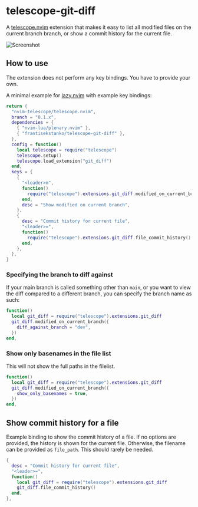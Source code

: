 # telescope-git-diff

A [telescope.nvim](https://github.com/nvim-telescope/telescope.nvim)
extension that makes it easy to list all modified files on the current branch
branch, or show a commit history for the current file.

![Screenshot](https://i.imgur.com/Lu2G618.png)

## How to use

The extension does not perform any key bindings. You have to provide your own.

A minimal example for [lazy.nvim](https://github.com/folke/lazy.nvim) with
example key bindings:

```lua
return {
  "nvim-telescope/telescope.nvim",
  branch = "0.1.x",
  dependencies = {
    { "nvim-lua/plenary.nvim" },
    { "frantisekstanko/telescope-git-diff" },
  },
  config = function()
    local telescope = require("telescope")
    telescope.setup()
    telescope.load_extension("git_diff")
  end,
  keys = {
    {
      "<leader>m",
      function()
        require("telescope").extensions.git_diff.modified_on_current_branch()
      end,
      desc = "Show modified on current branch",
    },
    {
      desc = "Commit history for current file",
      "<leader>=",
      function()
        require("telescope").extensions.git_diff.file_commit_history()
      end,
    },
  },
}
```

### Specifying the branch to diff against

If your main branch is called something other than `main`, or you want to view
the diff compared to a different branch, you can specify the branch name as
such:

```lua
function()
  local git_diff = require("telescope").extensions.git_diff
  git_diff.modified_on_current_branch({
    diff_against_branch = "dev",
  })
end,
```

### Show only basenames in the file list

This will not show the full paths in the filelist.

```lua
function()
  local git_diff = require("telescope").extensions.git_diff
  git_diff.modified_on_current_branch({
    show_only_basenames = true,
  })
end,
```

## Show commit history for a file

Example binding to show the commit history of a file. If no options are
provided, the history is shown for the current file. Otherwise, the filename
can be provided as `file_path`. This should rarely be needed.

```lua
{
  desc = "Commit history for current file",
  "<leader>=",
  function()
    local git_diff = require("telescope").extensions.git_diff
    git_diff.file_commit_history()
  end,
},
```
